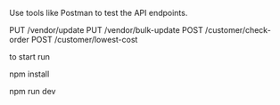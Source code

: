 Use tools like Postman to test the API endpoints.

PUT /vendor/update
PUT /vendor/bulk-update
POST /customer/check-order
POST /customer/lowest-cost

to start run 

npm install 

npm run dev

